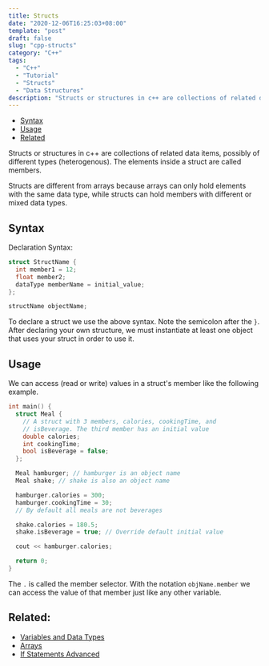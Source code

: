 ```yaml
---
title: Structs 
date: "2020-12-06T16:25:03+08:00"
template: "post"
draft: false 
slug: "cpp-structs"
category: "C++"
tags:
  - "C++"
  - "Tutorial"
  - "Structs"
  - "Data Structures"
description: "Structs or structures in c++ are collections of related data items, possibly of different types (heterogenous)."
---
```


- [Syntax](#syntax)
- [Usage](#usage)
- [Related](#related)

Structs or structures in c++ are collections of related data items, possibly of different types (heterogenous). The elements inside a struct are called members.

Structs are different from arrays because arrays can only hold elements with the same data type, while structs can hold members with different or mixed data types.

## Syntax

Declaration Syntax:

```cpp
struct StructName {
  int member1 = 12;
  float member2;
  dataType memberName = initial_value;
};

structName objectName;
```

To declare a struct we use the above syntax. Note the semicolon after the `}`.
After declaring your own structure, we must instantiate at least one object that uses your struct in order to use it.

## Usage 

We can access (read or write) values in a struct's member like the following example.

```cpp
int main() {
  struct Meal {
    // A struct with 3 members, calories, cookingTime, and
    // isBeverage. The third member has an initial value
    double calories;
    int cookingTime;
    bool isBeverage = false;
  };

  Meal hamburger; // hamburger is an object name
  Meal shake; // shake is also an object name

  hamburger.calories = 300;
  hamburger.cookingTime = 30;
  // By default all meals are not beverages

  shake.calories = 180.5;
  shake.isBeverage = true; // Override default initial value

  cout << hamburger.calories;

  return 0;
}
```

The `.` is called the member selector. With the notation `objName.member` we can access the value of that member just like any other variable.

## Related:

- [Variables and Data Types](/posts/cpp-variables)
- [Arrays](/posts/cpp-arrays)
- [If Statements Advanced](/posts/cpp-if-statements-advanced)
